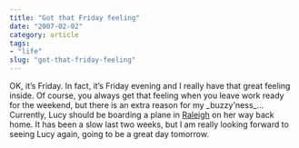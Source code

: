 ```yaml
---
title: "Got that Friday feeling"
date: "2007-02-02"
category: article
tags:
- "life"
slug: "got-that-friday-feeling"
---
```


OK, it’s Friday. In fact, it’s Friday evening and I really have that great feeling inside. Of course, you always get that feeling when you leave work ready for the weekend, but there is an extra reason for my \_buzzy'ness\_… Currently, Lucy should be boarding a plane in [Raleigh](https://en.wikipedia.org/wiki/Raleigh%2C_North_Carolina) on her way back home. It has been a slow last two weeks, but I am really looking forward to seeing Lucy again, going to be a great day tomorrow.
